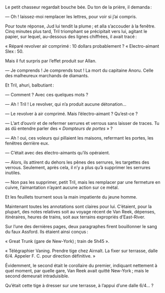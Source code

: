 Le petit chasseur regardait bouche bée. Du ton de la prière, il demanda :

— Oh ! laissez-moi remplacer les lettres, pour voir si j’ai compris.

Pour toute réponse, Jud lui tendit la plume ; et alla s’accouder à la fenêtre. Cinq minutes plus tard, Tril triomphant se précipitait vers lui, agitant le papier, sur lequel, au-dessous des lignes chiffrées, il avait tracé :

«  Réparé revolver air comprimé : 10 dollars probablement ?
« Electro-aimant Slex : 50.

Mais il fut surpris par l’effet produit sur Allan.

— Je comprends ! Je comprends tout ! La mort du capitaine Anoru. Celle
des malheureux marchands de diamants.

Et Tril, ahuri, balbutiant :

— Comment ? Avec ces quelques mots ?

— Ah ! Tril ! Le revolver, qui n’a produit aucune détonation...

— Le revolver à air comprimé. Mais l’électro-aimant ? Qu’est-ce ?

— L’art d’ouvrir et de refermer serrures et verrous sans laisser de traces.
Tu as dû entendre parler des « _Dompteurs de portes_ » ?

— Ah ! oui, ces voleurs qui pillaient les maisons, refermant les portes,
les fenêtres derrière eux.

— C’était avec des électro-aimants qu’ils opéraient.

— Alors, ils attirent du dehors les pênes des serrures, les targettes des
verrous. Seulement, après cela, il n’y a plus qu’à supprimer les serrures
inutiles.

— Non pas les supprimer, petit Tril, mais les remplacer par une fermeture en cuivre, l’aimantation n’ayant aucune action sur ce métal.

Et les feuillets tournent sous la main impatiente du jeune homme.

Maintenant toutes les annotations sont claires pour lui. C’étaient, pour
la plupart, des notes relatives soit au voyage récent de Van Reek, dépenses,
itinéraires, heures de trains, soit aux terrains expropriés d’East-River.

Sur l’une des dernières pages, deux paragraphes firent bouillonner le
sang du faux Assford. Ils étaient ainsi conçus :

« Great Trunk (gare de New-York) ; train de 5h45 ».

« Télégraphier Vaning. Prendre tige chez Airnalt. La fixer sur terrasse,
dalle 6/4. Appeler F. C. pour direction définitive. »

Évidemment, le second était le corollaire du premier, indiquant nettement à
quel moment, par quelle gare, Van Reek avait quitté New-York ; mais le second demeurait intraduisible.

Qu’était cette tige à dresser sur une terrasse, à l’appui d’une dalle 6/4... ?
